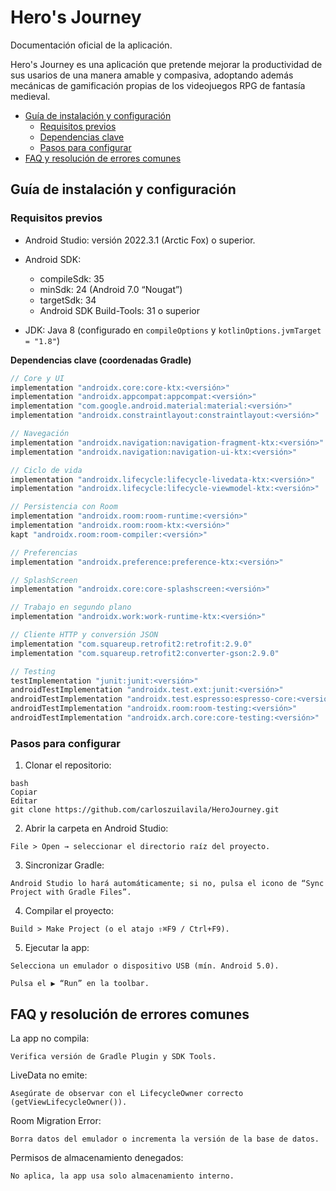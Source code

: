 # Hero's Journey

Documentación oficial de la aplicación.
 
Hero's Journey es una aplicación que pretende mejorar la productividad de sus usarios de una manera amable y compasiva, adoptando además mecánicas de gamificación propias de los videojuegos RPG de fantasía medieval.

- [Guía de instalación y configuración](#guía-de-instalación-y-configuración)  
  - [Requisitos previos](#requisitos-previos)  
  - [Dependencias clave](#dependencias-clave)  
  - [Pasos para configurar](#pasos-para-configurar)  
- [FAQ y resolución de errores comunes](#faq-y-resolución-de-errores-comunes)


## Guía de instalación y configuración

  ### Requisitos previos
  
* Android Studio: versión 2022.3.1 (Arctic Fox) o superior.
* Android SDK:

  * compileSdk: 35
  * minSdk: 24 (Android 7.0 “Nougat”)
  * targetSdk: 34
  * Android SDK Build-Tools: 31 o superior
* JDK: Java 8 (configurado en `compileOptions` y `kotlinOptions.jvmTarget = "1.8"`)

**Dependencias clave (coordenadas Gradle)**

```gradle
// Core y UI
implementation "androidx.core:core-ktx:<versión>"
implementation "androidx.appcompat:appcompat:<versión>"
implementation "com.google.android.material:material:<versión>"
implementation "androidx.constraintlayout:constraintlayout:<versión>"

// Navegación
implementation "androidx.navigation:navigation-fragment-ktx:<versión>"
implementation "androidx.navigation:navigation-ui-ktx:<versión>"

// Ciclo de vida
implementation "androidx.lifecycle:lifecycle-livedata-ktx:<versión>"
implementation "androidx.lifecycle:lifecycle-viewmodel-ktx:<versión>"

// Persistencia con Room
implementation "androidx.room:room-runtime:<versión>"
implementation "androidx.room:room-ktx:<versión>"
kapt "androidx.room:room-compiler:<versión>"

// Preferencias
implementation "androidx.preference:preference-ktx:<versión>"

// SplashScreen
implementation "androidx.core:core-splashscreen:<versión>"

// Trabajo en segundo plano
implementation "androidx.work:work-runtime-ktx:<versión>"

// Cliente HTTP y conversión JSON
implementation "com.squareup.retrofit2:retrofit:2.9.0"
implementation "com.squareup.retrofit2:converter-gson:2.9.0"

// Testing
testImplementation "junit:junit:<versión>"
androidTestImplementation "androidx.test.ext:junit:<versión>"
androidTestImplementation "androidx.test.espresso:espresso-core:<versión>"
androidTestImplementation "androidx.room:room-testing:<versión>"
androidTestImplementation "androidx.arch.core:core-testing:<versión>"
```

  
  ### Pasos para configurar
  
  1. Clonar el repositorio:
  
    bash
    Copiar
    Editar
    git clone https://github.com/carloszuilavila/HeroJourney.git
  
  2. Abrir la carpeta en Android Studio:
  
    File > Open → seleccionar el directorio raíz del proyecto.
  
  3. Sincronizar Gradle:
  
    Android Studio lo hará automáticamente; si no, pulsa el icono de “Sync Project with Gradle Files”.
    
  4. Compilar el proyecto:
    
    Build > Make Project (o el atajo ⇧⌘F9 / Ctrl+F9).
  
  5. Ejecutar la app:

    Selecciona un emulador o dispositivo USB (mín. Android 5.0).
  
    Pulsa el ▶️ “Run” en la toolbar.

## FAQ y resolución de errores comunes

La app no compila: 

    Verifica versión de Gradle Plugin y SDK Tools.

LiveData no emite: 

    Asegúrate de observar con el LifecycleOwner correcto (getViewLifecycleOwner()).

Room Migration Error: 

    Borra datos del emulador o incrementa la versión de la base de datos.

Permisos de almacenamiento denegados: 

    No aplica, la app usa solo almacenamiento interno.
